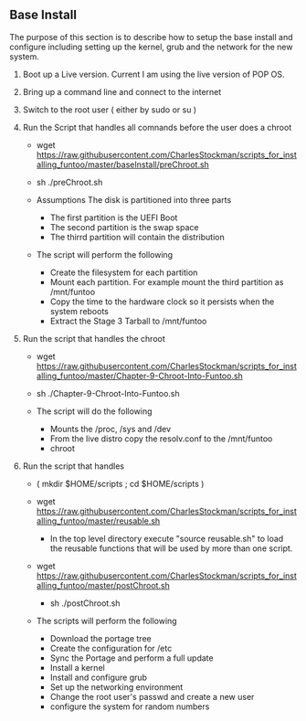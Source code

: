 ## Base Install

The purpose of this section is to describe how to setup the base install and configure including setting up the kernel, grub and the network for the new system.

1. Boot up a Live version.  Current I am using the live version of POP OS.

2. Bring up a command line and connect to the internet

3. Switch to the root user ( either by sudo or su )

5. Run the Script that handles all comnands before the user does a chroot
   * wget https://raw.githubusercontent.com/CharlesStockman/scripts_for_installing_funtoo/master/baseInstall/preChroot.sh
   * sh ./preChroot.sh

   * Assumptions The disk is partitioned into three parts
     * The first partition is the UEFI Boot
     * The second partition is the swap space 
     * The thirrd partition will contain the distribution

   * The script will perform the following
     * Create the filesystem for each partition
     * Mount each partition.  For example mount the third partition as /mnt/funtoo
     * Copy the time to the hardware clock so it persists when the system reboots
     * Extract the Stage 3 Tarball to /mnt/funtoo 
   
6. Run the script that handles the chroot
    * wget https://raw.githubusercontent.com/CharlesStockman/scripts_for_installing_funtoo/master/Chapter-9-Chroot-Into-Funtoo.sh
    * sh ./Chapter-9-Chroot-Into-Funtoo.sh

    * The script will do the following
      * Mounts the /proc, /sys and /dev
      * From the live distro copy the resolv.conf to the /mnt/funtoo
      * chroot
   
7. Run the script that handles 
    * ( mkdir $HOME/scripts ; cd $HOME/scripts )
    
    * wget https://raw.githubusercontent.com/CharlesStockman/scripts_for_installing_funtoo/master/reusable.sh
      * In the top level directory execute "source reusable.sh" to load the reusable functions that will be used by more than one script. 
    
    * wget https://raw.githubusercontent.com/CharlesStockman/scripts_for_installing_funtoo/master/postChroot.sh
      * sh ./postChroot.sh
    
    * The scripts will perform the following
      * Download the portage tree
      * Create the configuration for /etc
      * Sync the Portage and perform a full update
      * Install a kernel
      * Install and configure grub
      * Set up the networking environment
      * Change the root user's passwd and create a new user
      * configure the system for random numbers
